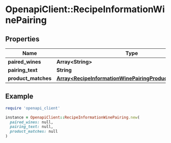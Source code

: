 # OpenapiClient::RecipeInformationWinePairing

## Properties

| Name | Type | Description | Notes |
| ---- | ---- | ----------- | ----- |
| **paired_wines** | **Array&lt;String&gt;** |  | [optional] |
| **pairing_text** | **String** |  | [optional] |
| **product_matches** | [**Array&lt;RecipeInformationWinePairingProductMatchesInner&gt;**](RecipeInformationWinePairingProductMatchesInner.md) |  | [optional] |

## Example

```ruby
require 'openapi_client'

instance = OpenapiClient::RecipeInformationWinePairing.new(
  paired_wines: null,
  pairing_text: null,
  product_matches: null
)
```

